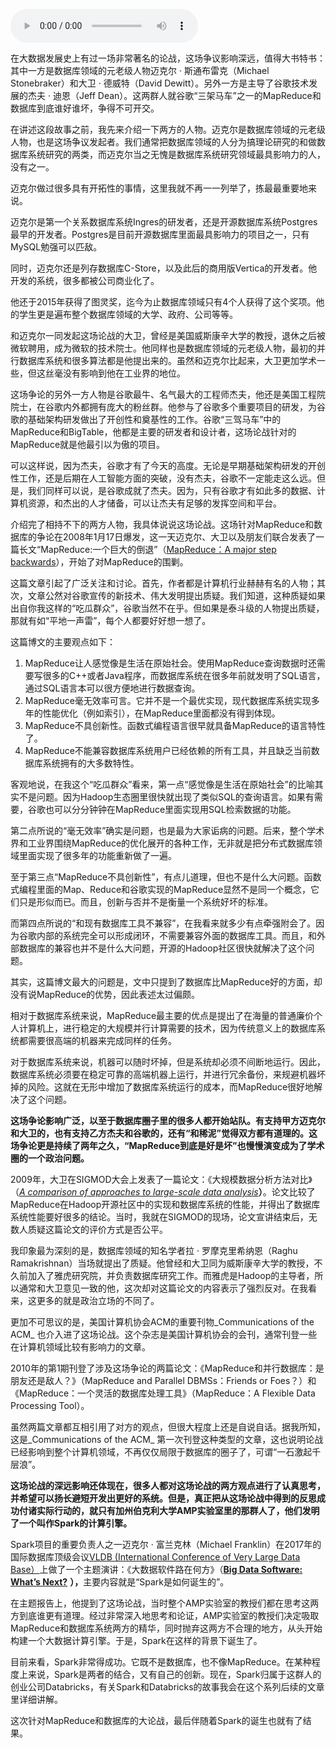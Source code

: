 <audio title="071 _ 谷歌的大数据路：一场影响深远的论战" src="https://static001.geekbang.org/resource/audio/40/a3/40a4f23424032821de81bc95982325a3.mp3" controls="controls"></audio> 
<p>在大数据发展史上有过一场非常著名的论战，这场争议影响深远，值得大书特书：其中一方是数据库领域的元老级人物迈克尔  ·  斯通布雷克（Michael Stonebraker）和大卫 · 德威特（David Dewitt）。另外一方是主导了谷歌技术发展的杰夫 · 迪恩（Jeff Dean）。这两群人就谷歌“三架马车”之一的MapReduce和数据库到底谁好谁坏，争得不可开交。</p>
<p>在讲述这段故事之前，我先来介绍一下两方的人物。迈克尔是数据库领域的元老级人物，也是这场争议发起者。我们通常把数据库领域的人分为搞理论研究的和做数据库系统研究的两类，而迈克尔当之无愧是数据库系统研究领域最具影响力的人，没有之一。</p>
<p>迈克尔做过很多具有开拓性的事情，这里我就不再一一列举了，拣最最重要地来说。</p>
<p>迈克尔是第一个关系数据库系统Ingres的研发者，还是开源数据库系统Postgres最早的开发者。Postgres是目前开源数据库里面最具影响力的项目之一，只有MySQL勉强可以匹敌。</p>
<!-- [[[read_end]]] -->
<p>同时，迈克尔还是列存数据库C-Store，以及此后的商用版Vertica的开发者。他开发的系统，很多都被公司商业化了。</p>
<p>他还于2015年获得了图灵奖，迄今为止数据库领域只有4个人获得了这个奖项。他的学生更是遍布整个数据库领域的大学、政府、公司等等。</p>
<p>和迈克尔一同发起这场论战的大卫，曾经是美国威斯康辛大学的教授，退休之后被微软聘用，成为微软的技术院士。他同样也是数据库领域的元老级人物，最初的并行数据库系统和很多算法都是他提出来的。虽然和迈克尔比起来，大卫更加学术一些，但这丝毫没有影响到他在工业界的地位。</p>
<p>这场争论的另外一方人物是谷歌最牛、名气最大的工程师杰夫，他还是美国工程院院士，在谷歌内外都拥有庞大的粉丝群。他参与了谷歌多个重要项目的研发，为谷歌的基础架构研发做出了开创性和奠基性的工作。谷歌“三驾马车”中的MapReduce和BigTable，他都是主要的研发者和设计者，这场论战针对的MapReduce就是他最引以为傲的项目。</p>
<p>可以这样说，因为杰夫，谷歌才有了今天的高度。无论是早期基础架构研发的开创性工作，还是后期在人工智能方面的突破，没有杰夫，谷歌不一定能走这么远。但是，我们同样可以说，是谷歌成就了杰夫。因为，只有谷歌才有如此多的数据、计算机资源，和杰出的人才储备，可以让杰夫有足够的发挥空间和平台。</p>
<p>介绍完了相持不下的两方人物，我具体说说这场论战。这场针对MapReduce和数据库的争论在2008年1月17日爆发，这一天迈克尔、大卫以及朋友们联合发表了一篇长文“MapReduce:一个巨大的倒退”（<a href="https://homes.cs.washington.edu/~billhowe/mapreduce_a_major_step_backwards.html">MapReduce：A major step backwards</a>），开始了对MapReduce的围剿。</p>
<p>这篇文章引起了广泛关注和讨论。首先，作者都是计算机行业赫赫有名的人物；其次，文章公然对谷歌宣传的新技术、伟大发明提出质疑。我们知道，这种质疑如果出自你我这样的“吃瓜群众”，谷歌当然不在乎。但如果是泰斗级的人物提出质疑，那就有如“平地一声雷”，每个人都要好好想一想了。</p>
<p>这篇博文的主要观点如下：</p>
<ol>
<li>MapReduce让人感觉像是生活在原始社会。使用MapReduce查询数据时还需要写很多的C++或者Java程序，而数据库系统在很多年前就发明了SQL语言，通过SQL语言本可以很方便地进行数据查询。</li>
<li>MapReduce毫无效率可言。它并不是一个最优实现，现代数据库系统实现多年的性能优化（例如索引），在MapReduce里面都没有得到体现。</li>
<li>MapReduce不具创新性。函数式编程语言很早就具备MapReduce的语言特性了。</li>
<li>MapReduce不能兼容数据库系统用户已经依赖的所有工具，并且缺乏当前数据库系统拥有的大多数特性。</li>
</ol>
<p>客观地说，在我这个“吃瓜群众”看来，第一点“感觉像是生活在原始社会”的比喻其实不是问题。因为Hadoop生态圈里很快就出现了类似SQL的查询语言。如果有需要，谷歌也可以分分钟钟在MapReduce里面实现用SQL检索数据的功能。</p>
<p>第二点所说的“毫无效率”确实是问题，也是最为大家诟病的问题。后来，整个学术界和工业界围绕MapReduce的优化展开的各种工作，无非就是把分布式数据库领域里面实现了很多年的功能重新做了一遍。</p>
<p>至于第三点“MapReduce不具创新性”，有点儿道理，但也不是什么大问题。函数式编程里面的Map、Reduce和谷歌实现的MapReduce显然不是同一个概念，它们只是形似而已。而且，创新与否并不是衡量一个系统好坏的标准。</p>
<p>而第四点所说的“和现有数据库工具不兼容”，在我看来就多少有点牵强附会了。因为谷歌内部的系统完全可以形成闭环，不需要兼容外面的数据库工具。而且，和外部数据库的兼容也并不是什么大问题，开源的Hadoop社区很快就解决了这个问题。</p>
<p>其实，这篇博文最大的问题是，文中只提到了数据库比MapReduce好的方面，却没有说MapReduce的优势，因此表述太过偏颇。</p>
<p>相对于数据库系统来说，MapReduce最主要的优点是提出了在海量的普通廉价个人计算机上，进行稳定的大规模并行计算需要的技术，因为传统意义上的数据库系统都需要很高端的机器来完成同样的任务。</p>
<p>对于数据库系统来说，机器可以随时坏掉，但是系统却必须不间断地运行。因此，数据库系统必须要在稳定可靠的高端机器上运行，并进行冗余备份，来规避机器坏掉的风险。这就在无形中增加了数据库系统运行的成本，而MapReduce很好地解决了这个问题。</p>
<p><strong>这场争论影响广泛，以至于数据库圈子里的很多人都开始站队。有支持甲方迈克尔和大卫的，也有支持乙方杰夫和谷歌的，还有“和稀泥”觉得双方都有道理的。这场争论更是持续了两年之久，“MapReduce到底是好是坏”也慢慢演变成为了学术圈的一个政治问题。</strong></p>
<p>2009年，大卫在SIGMOD大会上发表了一篇论文：《大规模数据分析方法对比》（<a href="http://www.science.smith.edu/dftwiki/images/6/6a/ComparisonOfApproachesToLargeScaleDataAnalysis.pdf"><em>A comparison of approaches to large-scale data analysis</em></a><strong>）</strong>。论文比较了MapReduce在Hadoop开源社区中的实现和数据库系统的性能，并得出了数据库系统性能要好很多的结论。当时，我就在SIGMOD的现场，论文宣讲结束后，无数人质疑这篇论文的评价方式是否公平。</p>
<p>我印象最为深刻的是，数据库领域的知名学者拉  ·  罗摩克里希纳恩（Raghu Ramakrishnan）当场就提出了质疑。他曾经和大卫同为威斯康辛大学的教授，不久前加入了雅虎研究院，并负责数据库研究工作。而雅虎是Hadoop的主导者，所以通常和大卫意见一致的他，这次却对这篇论文的内容表示了强烈反对。在我看来，这更多的就是政治立场的不同了。</p>
<p>更加不可思议的是，美国计算机协会ACM的重要刊物_Communications of the ACM_  也介入进了这场论战。这个杂志是美国计算机协会的会刊，通常刊登一些在计算机领域比较有影响力的文章。</p>
<p>2010年的第1期刊登了涉及这场争论的两篇论文：《MapReduce和并行数据库：是朋友还是敌人？》（MapReduce and Parallel DBMSs：Friends or Foes？）和《MapReduce：一个灵活的数据库处理工具》（MapReduce：A Flexible Data Processing Tool）。</p>
<p>虽然两篇文章都互相引用了对方的观点，但很大程度上还是自说自话。据我所知，这是_Communications of the ACM_ 第一次刊登这种类型的文章，这也说明论战已经影响到整个计算机领域，不再仅仅局限于数据库的圈子了，可谓“一石激起千层浪”。</p>
<p><strong>这场论战的深远影响还体现在，很多人都对这场论战的两方观点进行了认真思考，并希望可以扬长避短开发出更好的系统。但是，真正把从这场论战中得到的反思成功付诸实际行动的，就只有加州伯克利大学AMP实验室里的那群人了，他们发明了一个叫作Spark的计算引擎。</strong></p>
<p>Spark项目的重要负责人之一迈克尔 · 富兰克林（Michael Franklin）在2017年的国际数据库顶级会议<a href="http://www.vldb.org/2017/keynotes.php">VLDB (International Conference of Very Large Data Base）</a>上做了一个主题演讲：《大数据软件路在何方》（<a href="http://www.vldb.org/2017/download/2017-08-30-VLDB-Keynote_Michael_Franklin.pdf"><strong>Big Data Software: What’s Next?</strong></a> <strong>）</strong><strong>，</strong>主要内容就是“Spark是如何诞生的”。</p>
<p>在主题报告上，他提到了这场论战，当时整个AMP实验室的教授们都在思考这两方到底谁更有道理。经过非常深入地思考和论证，AMP实验室的教授们决定吸取MapReduce和数据库系统两方的精华，同时抛弃这两方不合理的地方，从头开始构建一个大数据计算引擎。于是，Spark在这样的背景下诞生了。</p>
<p>目前来看，Spark非常得成功。它既不是数据库，也不像MapReduce。在某种程度上来说，Spark是两者的结合，又有自己的创新。现在，Spark归属于这群人的创业公司Databricks，有关Spark和Databricks的故事我会在这个系列后续的文章里详细讲解。</p>
<p>这次针对MapReduce和数据库的大论战，最后伴随着Spark的诞生也就有了结果。</p>
<p></p>
